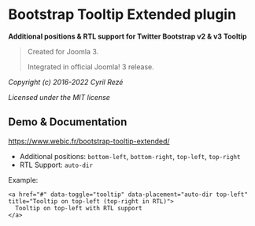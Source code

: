 # Bootstrap Tooltip Extended plugin
**Additional positions & RTL support for Twitter Bootstrap v2 & v3 Tooltip**

> Created for Joomla 3.
> 
> Integrated in official Joomla! 3 release.

_Copyright (c) 2016-2022 Cyril Rezé_

_Licensed under the MIT license_

## Demo & Documentation
https://www.webic.fr/bootstrap-tooltip-extended/

- Additional positions: <code>bottom-left</code>, <code>bottom-right</code>, <code>top-left</code>, <code>top-right</code>
- RTL Support: <code>auto-dir</code>

Example:

```
<a href="#" data-toggle="tooltip" data-placement="auto-dir top-left" title="Tooltip on top-left (top-right in RTL)">
  Tooltip on top-left with RTL support
</a>
```
